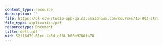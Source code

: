 ```yaml
---
content_type: resource
description: ''
file: https://ol-ocw-studio-app-qa.s3.amazonaws.com/courses/15-902-strategic-management-i-fall-2006/52f18d7061ec4d6de188b06e9200fa78_dell.pdf
file_type: application/pdf
resourcetype: Document
title: dell.pdf
uid: 52f18d70-61ec-4d6d-e188-b06e9200fa78
---
```

